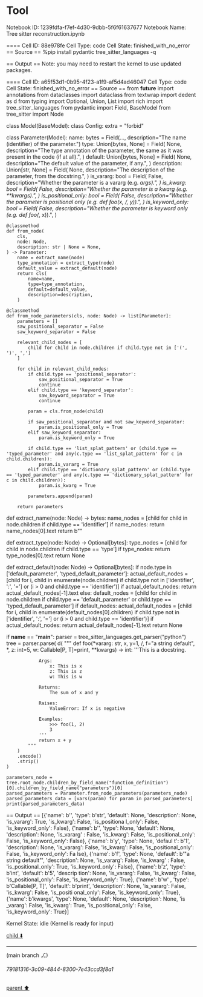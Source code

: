 # Tool

Notebook ID: 1239fdfa-f7ef-4d30-9dbb-5f6f61637677
Notebook Name: Tree sitter reconstruction.ipynb

==== Cell ID: 88e978fe
Cell Type: code
Cell State: finished_with_no_error
== Source ==
%pip install pydantic tree_sitter_languages -q

== Output ==
Note: you may need to restart the kernel to use updated packages.

==== Cell ID: a65f53d1-0b95-4f23-a1f9-af5d4ad46047
Cell Type: code
Cell State: finished_with_no_error
== Source ==
from __future__ import annotations
from dataclasses import dataclass
from textwrap import dedent as d
from typing import Optional, Union, List
import rich
import tree_sitter_languages
from pydantic import Field, BaseModel
from tree_sitter import Node

class Model(BaseModel):
    class Config:
        extra = "forbid"

class Parameter(Model):
    name: bytes = Field(..., description="The name (identifier) of the parameter.")
    type: Union[bytes, None] = Field(
        None,
        description="The type annotation of the parameter, the same as it was present in the code (if at all).",
    )
    default: Union[bytes, None] = Field(
        None,
        description="The default value of the parameter, if any.",
    )
    description: Union[str, None] = Field(
        None,
        description="The description of the parameter, from the docstring.",
    )
    is_vararg: bool = Field(
        False,
        description="Whether the parameter is a vararg (e.g. *args).",
    )
    is_kwarg: bool = Field(
        False,
        description="Whether the parameter is a kwarg (e.g. **kwargs).",
    )
    is_positional_only: bool = Field(
        False,
        description="Whether the parameter is positional only (e.g. def foo(x, /, y)).",
    )
    is_keyword_only: bool = Field(
        False,
        description="Whether the parameter is keyword only (e.g. def foo(*, x)).",
    )

    @classmethod
    def from_node(
        cls,
        node: Node,
        description: str | None = None,
    ) -> Parameter:
        name = extract_name(node)
        type_annotation = extract_type(node)
        default_value = extract_default(node)
        return cls(
            name=name,
            type=type_annotation,
            default=default_value,
            description=description,
        )

    @classmethod
    def from_node_parameters(cls, node: Node) -> list[Parameter]:
        parameters = []
        saw_positional_separator = False
        saw_keyword_separator = False

        relevant_child_nodes = [
            child for child in node.children if child.type not in ['(', ')', ',']
        ]

        for child in relevant_child_nodes:
            if child.type == 'positional_separator':
                saw_positional_separator = True
                continue
            elif child.type == 'keyword_separator':
                saw_keyword_separator = True
                continue

            param = cls.from_node(child)

            if saw_positional_separator and not saw_keyword_separator:
                param.is_positional_only = True
            elif saw_keyword_separator:
                param.is_keyword_only = True

            if child.type == 'list_splat_pattern' or (child.type == 'typed_parameter' and any(c.type == 'list_splat_pattern' for c in child.children)):
                param.is_vararg = True
            elif child.type == 'dictionary_splat_pattern' or (child.type == 'typed_parameter' and any(c.type == 'dictionary_splat_pattern' for c in child.children)):
                param.is_kwarg = True

            parameters.append(param)

        return parameters

def extract_name(node: Node) -> bytes:
    name_nodes = [child for child in node.children if child.type == 'identifier']
    if name_nodes:
        return name_nodes[0].text
    return b""

def extract_type(node: Node) -> Optional[bytes]:
    type_nodes = [child for child in node.children if child.type == 'type']
    if type_nodes:
        return type_nodes[0].text
    return None

def extract_default(node: Node) -> Optional[bytes]:
    if node.type in ['default_parameter', 'typed_default_parameter']:
        actual_default_nodes = [child for i, child in enumerate(node.children) if child.type not in ['identifier', ':', '='] or (i > 0 and child.type == 'identifier')]
        if actual_default_nodes:
            return actual_default_nodes[-1].text
    else:
        default_nodes = [child for child in node.children if child.type == 'default_parameter' or child.type == 'typed_default_parameter']
        if default_nodes:
            actual_default_nodes = [child for i, child in enumerate(default_nodes[0].children) if child.type not in ['identifier', ':', '='] or (i > 0 and child.type == 'identifier')]
            if actual_default_nodes:
                return actual_default_nodes[-1].text
    return None

if __name__ == "__main__":
    parser = tree_sitter_languages.get_parser("python")
    tree = parser.parse(
        d(
            """
            def foo(*vararg: str, x, y=1, /, f="a string default", *, z: int=5, w: Callable[P, T]=print, **kwargs) -> int:
                '''This is a docstring.
            
                Args:
                    x: This is x
                    z: This is z
                    w: This is w
            
                Returns:
                    The sum of x and y
            
                Raises:
                    ValueError: If x is negative
            
                Examples:
                    >>> foo(1, 2)
                    3
                '''
                return x + y
            """
        )
        .encode()
        .strip()
    )

    parameters_node = tree.root_node.children_by_field_name("function_definition")[0].children_by_field_name("parameters")[0]
    parsed_parameters = Parameter.from_node_parameters(parameters_node)
    parsed_parameters_data = [vars(param) for param in parsed_parameters]
    print(parsed_parameters_data)

== Output ==
[{'name': b'', 'type': b'str', 'default': None, 'description': None, 'is_vararg': True, 'is_kwarg': False, 'is_positiona
l_only': False, 'is_keyword_only': False}, {'name': b'', 'type': None, 'default': None, 'description': None, 'is_vararg'
: False, 'is_kwarg': False, 'is_positional_only': False, 'is_keyword_only': False}, {'name': b'y', 'type': None, 'defaul
t': b'1', 'description': None, 'is_vararg': False, 'is_kwarg': False, 'is_positional_only': False, 'is_keyword_only': Fa
lse}, {'name': b'f', 'type': None, 'default': b'"a string default"', 'description': None, 'is_vararg': False, 'is_kwarg'
: False, 'is_positional_only': True, 'is_keyword_only': False}, {'name': b'z', 'type': b'int', 'default': b'5', 'descrip
tion': None, 'is_vararg': False, 'is_kwarg': False, 'is_positional_only': False, 'is_keyword_only': True}, {'name': b'w'
, 'type': b'Callable[P, T]', 'default': b'print', 'description': None, 'is_vararg': False, 'is_kwarg': False, 'is_positi
onal_only': False, 'is_keyword_only': True}, {'name': b'kwargs', 'type': None, 'default': None, 'description': None, 'is
_vararg': False, 'is_kwarg': True, 'is_positional_only': False, 'is_keyword_only': True}]

Kernel State: idle (Kernel is ready for input)


[child ⬇️](#79181316-3c09-4844-8300-7e43ccd3f8a1)

---

(main branch ⎇)
###### 79181316-3c09-4844-8300-7e43ccd3f8a1
[parent ⬆️](#57cd8fdb-661b-4e6a-89bc-77d3c8237b3f)
